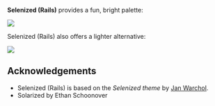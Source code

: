 <!--
👋 Hello! As Nova users browse the extensions library, a good README can help them understand what your extension does, how it works, and what setup or configuration it may require.

Not every extension will need every item described below. Use your best judgement when deciding which parts to keep to provide the best experience for your new users.

💡 Quick Tip! As you edit this README template, you can preview your changes by selecting **Extensions → Activate Project as Extension**, opening the Extension Library, and selecting "Selenized (Rails)" in the sidebar.

Let's get started!
-->

<!--
🎈 To give users an idea of what your theme looks like, it's a great idea to show big, beautiful screenshots of your theme in action:
-->

**Selenized (Rails)** provides a fun, bright palette:

![](https://nova.app/images/en/dark/editor.png)

<!--
🎈 If your extension provides multiple variations, don't forget to show those too!
-->

Selenized (Rails) also offers a lighter alternative:

![](https://nova.app/images/en/light/editor.png)

## Acknowledgements

* Selenized (Rails) is based on the _Selenized theme_ by [Jan Warchol](https://github.com/jan-warchol/selenized).
* Solarized by Ethan Schoonover
